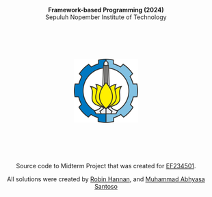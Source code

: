 <p align="center"><b>Framework-based Programming (2024)</b><br>Sepuluh Nopember Institute of Technology</p>

<p align="center"><img src="https://raw.githubusercontent.com/Rubinskiy/IF184202-Data-Structures/main/its.png" style="transform: scale(0.5);"></p>
  
<p align="center">Source code to Midterm Project that was created for <a href="https://www.its.ac.id/informatika/academic/study-program/bachelor-degree/curriculum-handbook-and-syllabus-for-undergraduate-study-program/">EF234501</a>.</p>
<p align="center">All solutions were created by <a href="https://github.com/Rubinskiy">Robin Hannan</a>, and <a href="https://github.com/ahhbiasa">Muhammad Abhyasa Santoso</a></p>
